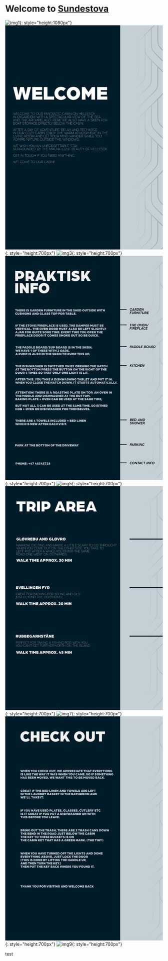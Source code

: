 # Welcome to [Sundestova](https://airbnb.com/h/sundestova)


![img1](\bilder\1.png){: style="height:1080px"} 
![img2](\bilder/2.png){: style="height:700px"}
![img3](\bilder/3.png){: style="height:700px"}
![img4](\bilder/4.png){: style="height:700px"}
![img5](\bilder/5.png){: style="height:700px"}
![img6](\bilder/6.png){: style="height:700px"}
![img7](\bilder/7.png){: style="height:700px"}
![img8](\bilder/8.png){: style="height:700px"}
![img9](\bilder/9.png){: style="height:700px"}

test